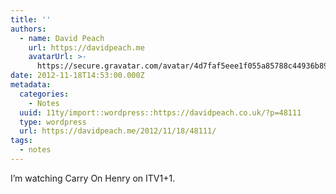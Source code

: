 ```yaml
---
title: ''
authors:
  - name: David Peach
    url: https://davidpeach.me
    avatarUrl: >-
      https://secure.gravatar.com/avatar/4d7faf5eee1f055a85788c44936b8995eaab6dfb004e7854ec747ccb272e91ee?s=96&d=mm&r=g
date: 2012-11-18T14:53:00.000Z
metadata:
  categories:
    - Notes
  uuid: 11ty/import::wordpress::https://davidpeach.co.uk/?p=48111
  type: wordpress
  url: https://davidpeach.me/2012/11/18/48111/
tags:
  - notes
---
```

I’m watching Carry On Henry on ITV1+1.